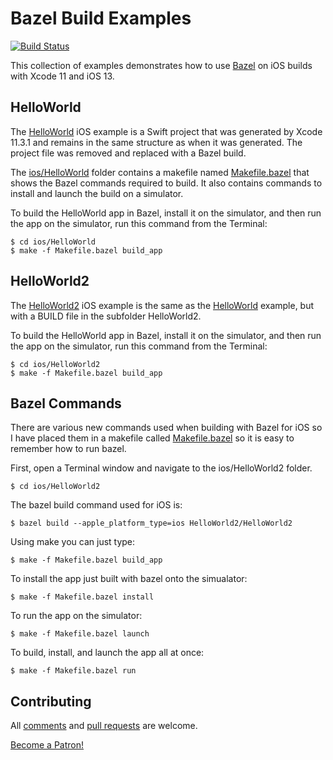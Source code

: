 # Bazel Build Examples

[![Build Status](https://travis-ci.org/larryaasen/bazelbuild_examples.svg?branch=master)](https://travis-ci.org/larryaasen/bazelbuild_examples)

This collection of examples demonstrates how to use [Bazel](https://bazel.build/)
on iOS builds with Xcode 11 and iOS 13.

## HelloWorld

The [HelloWorld](ios/HelloWorld) iOS example is a Swift project that was
generated by Xcode 11.3.1 and remains
in the same structure as when it was generated. The project file was removed
and replaced with a Bazel build.

The [ios/HelloWorld](ios/HelloWorld) folder contains a makefile named
[Makefile.bazel](ios/HelloWorld/Makefile.bazel) that shows
the Bazel commands required to build. It also contains commands to install
and launch the build on a simulator.

To build the HelloWorld app in Bazel, install it on the simulator, and then run
the app on the simulator, run this command from the Terminal:

    $ cd ios/HelloWorld
    $ make -f Makefile.bazel build_app

## HelloWorld2

The [HelloWorld2](ios/HelloWorld2) iOS example is the same as the
[HelloWorld](#HelloWorld) example, but with a BUILD file in the subfolder HelloWorld2.

To build the HelloWorld app in Bazel, install it on the simulator, and then run
the app on the simulator, run this command from the Terminal:

    $ cd ios/HelloWorld2
    $ make -f Makefile.bazel build_app

## Bazel Commands

There are various new commands used when building with Bazel for iOS so I have
placed them in a makefile called [Makefile.bazel](ios/HelloWorld/Makefile.bazel)
so it is easy to remember how to run bazel.

First, open a Terminal window and navigate to the ios/HelloWorld2
folder.

    $ cd ios/HelloWorld2

The bazel build command used for iOS is:

    $ bazel build --apple_platform_type=ios HelloWorld2/HelloWorld2

Using make you can just type:

    $ make -f Makefile.bazel build_app

To install the app just built with bazel onto the simualator:

    $ make -f Makefile.bazel install

To run the app on the simulator:

    $ make -f Makefile.bazel launch

To build, install, and launch the app all at once:

    $ make -f Makefile.bazel run

## Contributing
All [comments](https://github.com/larryaasen/bazelbuild_examples/issues) and [pull requests](https://github.com/larryaasen/bazelbuild_examples/pulls) are welcome.

[Become a Patron!](https://www.patreon.com/bePatron?u=15315667)
